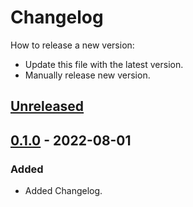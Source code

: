 # Changelog
How to release a new version:
- Update this file with the latest version.
- Manually release new version.

## [Unreleased]

## [0.1.0] - 2022-08-01
### Added
- Added Changelog.

[Unreleased]: https://github.com/strvcom/strv-backend-go-net/compare/v0.1.0...HEAD
[0.1.0]: https://github.com/strvcom/strv-backend-go-net/releases/tag/v0.1.0
